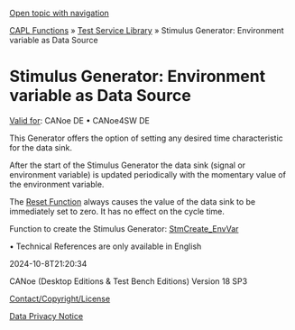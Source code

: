 [Open topic with navigation](../../../../CANoeDEFamily.htm#Topics/CAPLFunctions/Test/CAPLfunctionsTSLStimulusEV.md)

[CAPL Functions](../CAPLfunctions.md) » [Test Service Library](CAPLfunctionsTSLStimulusOverview.md) » Stimulus Generator: Environment variable as Data Source

# Stimulus Generator: Environment variable as Data Source

[Valid for](../../Shared/FeatureAvailability.md):  CANoe DE • CANoe4SW DE

This Generator offers the option of setting any desired time characteristic for the data sink.

After the start of the Stimulus Generator the data sink (signal or environment variable) is updated periodically with the momentary value of the environment variable.

The [Reset Function](Functions/CAPLfunctionStmControlStartStopResetDestroy.md) always causes the value of the data sink to be immediately set to zero. It has no effect on the cycle time.

Function to create the Stimulus Generator: [StmCreate_EnvVar](Functions/CAPLfunctionStmCreateEnvVar.md)

•  Technical References are only available in English

2024-10-8T21:20:34

CANoe (Desktop Editions & Test Bench Editions) Version 18 SP3

[Contact/Copyright/License](../../Shared/ContactCopyrightLicense.md)

[Data Privacy Notice](https://www.vector.com/int/en/company/get-info/privacy-policy/)
